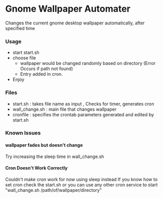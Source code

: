 Gnome Wallpaper Automater
=========================

Changes the current gnome desktop wallpaper automatically, after specified time

### Usage ###
- start start.sh 
- choose file
  - wallpaper would be changed randomly based on directory (Error Occurs if path not found)
  - Entry added in cron.
- Enjoy

### Files ###

- start.sh : takes file name as input , Checks for timer, generates cron
- wall_change.sh : main file that changes wallpaper
- cronfile : specifies the crontab parameters generated and edited by start.sh

### Known Issues ###

#### wallpaper fades but doesn't change ####
Try increasing the sleep time in wall_change.sh

#### Cron Doesn't Work Correctly ####
Couldn't make cron work for now using sleep instead
If you know how to set cron check the start.sh
or you can use any other cron service to start "wall_change.sh /path/of/wallpaper/directory"
